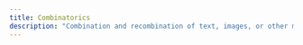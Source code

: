 ```yaml
---
title: Combinatorics
description: "Combination and recombination of text, images, or other media elements to create varied storylines or poetic structures from a defined set of elements, enabling intricate patterns of interaction and interpretation"
---
```

